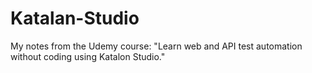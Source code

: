 # Katalan-Studio
My notes from the Udemy course: "Learn web and API test automation without coding using Katalon Studio."
